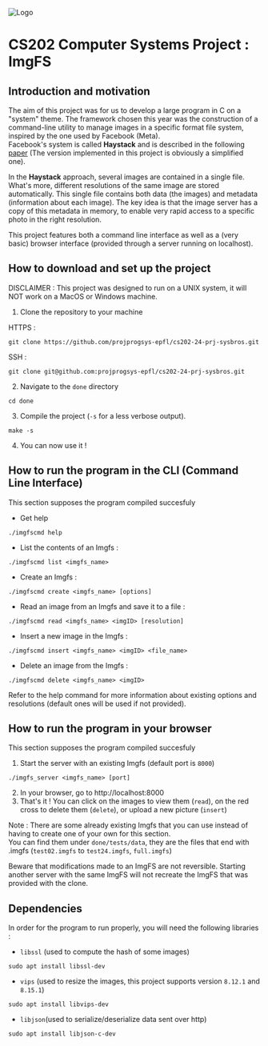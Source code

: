 ![Logo](https://upload.wikimedia.org/wikipedia/commons/f/f4/Logo_EPFL.svg)

# CS202 Computer Systems Project : ImgFS

## Introduction and motivation
The aim of this project was for us to develop a large program in C on a "system" theme. The framework chosen this year was the construction of a command-line utility to manage images in a specific format file system, inspired by the one used by Facebook (Meta).   
Facebook's system is called **Haystack** and is described in the following [paper](https://www.usenix.org/event/osdi10/tech/full_papers/Beaver.pdf) (The version implemented in this project is obviously a simplified one).

In the **Haystack** approach, several images are contained in a single file. What's more, different resolutions of the same image are stored automatically. This single file contains both data (the images) and metadata (information about each image). The key idea is that the image server has a copy of this metadata in memory, to enable very rapid access to a specific photo in the right resolution.

This project features both a command line interface as well as a (very basic) browser interface (provided through a server running on localhost).

## How to download and set up the project
DISCLAIMER : This project was designed to run on a UNIX system, it will NOT work on a MacOS or Windows machine.

1. Clone the repository to your machine

HTTPS :
```shell
git clone https://github.com/projprogsys-epfl/cs202-24-prj-sysbros.git
```
SSH :
```shell
git clone git@github.com:projprogsys-epfl/cs202-24-prj-sysbros.git
``` 

2. Navigate to the `done` directory
```shell
cd done
```

3. Compile the project (`-s` for a less verbose output).
```shell
make -s
```

4. You can now use it !

## How to run the program in the CLI (Command Line Interface)
This section supposes the program compiled succesfuly
- Get help
```shell
./imgfscmd help
```
- List the contents of an Imgfs :
```shell
./imgfscmd list <imgfs_name>
```
- Create an Imgfs :
```shell
./imgfscmd create <imgfs_name> [options]
```
- Read an image from an Imgfs and save it to a file :
```shell
./imgfscmd read <imgfs_name> <imgID> [resolution]
```
- Insert a new image in the Imgfs :
```shell
./imgfscmd insert <imgfs_name> <imgID> <file_name>
```
- Delete an image from the Imgfs :
```shell
./imgfscmd delete <imgfs_name> <imgID>
```
Refer to the help command for more information about existing options and resolutions (default ones will be used if not provided).

## How to run the program in your browser
This section supposes the program compiled succesfuly

1. Start the server with an existing Imgfs (default port is `8000`)
```shell
./imgfs_server <imgfs_name> [port]
```
2. In your browser, go to http://localhost:8000
3. That's it ! You can click on the images to view them (`read`), on the red cross to delete them (`delete`), or upload a new picture (`insert`)

Note : There are some already existing Imgfs that you can use instead of having to create one of your own for this section.  
You can find them under `done/tests/data`, they are the files that end with .imgfs (`test02.imgfs` to `test24.imgfs`, `full.imgfs`)

Beware that modifications made to an ImgFS are not reversible. Starting another server with the same ImgFS will not recreate the ImgFS that was provided with the clone.

## Dependencies
In order for the program to run properly, you will need the following libraries :
- `libssl` (used to compute the hash of some images)
```shell
sudo apt install libssl-dev
```
- `vips` (used to resize the images, this project supports version `8.12.1` and `8.15.1`)
```shell
sudo apt install libvips-dev
```
- `libjson`(used to serialize/deserialize data sent over http)
```shell
sudo apt install libjson-c-dev
```
